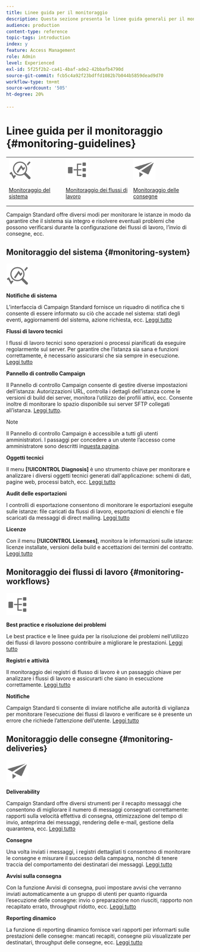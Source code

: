 ```yaml
---
title: Linee guida per il monitoraggio
description: Questa sezione presenta le linee guida generali per il monitoraggio di Campaign Standard.
audience: production
content-type: reference
topic-tags: introduction
index: y
feature: Access Management
role: Admin
level: Experienced
exl-id: 5f25f2b2-ca41-4baf-ade2-42bbafb4790d
source-git-commit: fcb5c4a92f23bdffd1082b7b044b5859dead9d70
workflow-type: tm+mt
source-wordcount: '505'
ht-degree: 20%

---
```


# Linee guida per il monitoraggio {#monitoring-guidelines}

<table>
<tr><td><img src="assets/do-not-localize/icon_system.svg" width="60px"><p><a href="#monitoring-system">Monitoraggio del sistema</a></p></td>
<td><img src="assets/do-not-localize/icon_workflows.svg" width="60px"><p><a href="#moniroting-workflows">Monitoraggio dei flussi di lavoro</a></p></td>
<td><img src="assets/do-not-localize/icon_send.svg" width="60px"><p><a href="#monitoring-deliveries">Monitoraggio delle consegne</a></p></td></tr>
</table>

Campaign Standard offre diversi modi per monitorare le istanze in modo da garantire che il sistema sia integro e risolvere eventuali problemi che possono verificarsi durante la configurazione dei flussi di lavoro, l’invio di consegne, ecc.

## Monitoraggio del sistema {#monitoring-system}

<img src="assets/do-not-localize/icon_system.svg" width="60px">

**Notifiche di sistema**

L’interfaccia di Campaign Standard fornisce un riquadro di notifica che ti consente di essere informato su ciò che accade nel sistema: stati degli eventi, aggiornamenti del sistema, azione richiesta, ecc. [Leggi tutto](../../start/using/interface-description.md#top-bar)


**Flussi di lavoro tecnici**

I flussi di lavoro tecnici sono operazioni o processi pianificati da eseguire regolarmente sul server. Per garantire che l’istanza sia sana e funzioni correttamente, è necessario assicurarsi che sia sempre in esecuzione. [Leggi tutto](../../administration/using/technical-workflows.md)

**Pannello di controllo Campaign**

Il Pannello di controllo Campaign consente di gestire diverse impostazioni dell’istanza: Autorizzazioni URL, controlla i dettagli dell’istanza come le versioni di build dei server, monitora l’utilizzo dei profili attivi, ecc. Consente inoltre di monitorare lo spazio disponibile sui server SFTP collegati all’istanza. [Leggi tutto](https://experienceleague.adobe.com/docs/control-panel/using/control-panel-home.html?lang=it).

>[!NOTE]
>
>Il Pannello di controllo Campaign è accessibile a tutti gli utenti amministratori. I passaggi per concedere a un utente l’accesso come amministratore sono descritti in[questa pagina](https://experienceleague.adobe.com/docs/control-panel/using/discover-control-panel/managing-permissions.html?lang=it#discover-control-panel).

**Oggetti tecnici**

Il menu **[!UICONTROL Diagnosis]** è uno strumento chiave per monitorare e analizzare i diversi oggetti tecnici generati dall&#39;applicazione: schemi di dati, pagine web, processi batch, ecc. [Leggi tutto](../../developing/using/monitoring-data-model-changes.md)

**Audit delle esportazioni**

I controlli di esportazione consentono di monitorare le esportazioni eseguite sulle istanze: file caricati da flussi di lavoro, esportazioni di elenchi e file scaricati da messaggi di direct mailing.
[Leggi tutto](../../administration/using/auditing-export-logs.md)

**Licenze**

Con il menu **[!UICONTROL Licenses]**, monitora le informazioni sulle istanze: licenze installate, versioni della build e accettazioni dei termini del contratto.
[Leggi tutto](../../administration/using/licenses.md)

## Monitoraggio dei flussi di lavoro {#monitoring-workflows}

<img src="assets/do-not-localize/icon_workflows.svg" width="60px">

**Best practice e risoluzione dei problemi**

Le best practice e le linee guida per la risoluzione dei problemi nell’utilizzo dei flussi di lavoro possono contribuire a migliorare le prestazioni.
[Leggi tutto](../../automating/using/best-practices-workflows.md)

**Registri e attività**

Il monitoraggio dei registri di flusso di lavoro è un passaggio chiave per analizzare i flussi di lavoro e assicurarti che siano in esecuzione correttamente.
[Leggi tutto](../../automating/using/monitoring-workflow-execution.md#workflow-log-and-tasks)

**Notifiche**

Campaign Standard ti consente di inviare notifiche alle autorità di vigilanza per monitorare l’esecuzione dei flussi di lavoro e verificare se è presente un errore che richiede l’attenzione dell’utente.
[Leggi tutto](../../automating/using/monitoring-workflow-execution.md#error-management)

## Monitoraggio delle consegne {#monitoring-deliveries}

<img src="assets/do-not-localize/icon_send.svg" width="60px">

**Deliverability**

Campaign Standard offre diversi strumenti per il recapito messaggi che consentono di migliorare il numero di messaggi consegnati correttamente: rapporti sulla velocità effettiva di consegna, ottimizzazione del tempo di invio, anteprima dei messaggi, rendering delle e-mail, gestione della quarantena, ecc.
[Leggi tutto](../../sending/using/about-deliverability.md)

**Consegne**

Una volta inviati i messaggi, i registri dettagliati ti consentono di monitorare le consegne e misurare il successo della campagna, nonché di tenere traccia del comportamento dei destinatari dei messaggi.
[Leggi tutto](../../sending/using/monitoring-a-delivery.md)

**Avvisi sulla consegna**

Con la funzione Avvisi di consegna, puoi impostare avvisi che verranno inviati automaticamente a un gruppo di utenti per quanto riguarda l’esecuzione delle consegne: invio o preparazione non riusciti, rapporto non recapitato errato, throughput ridotto, ecc.
[Leggi tutto](../../sending/using/receiving-alerts-when-failures-happen.md)

**Reporting dinamico**

La funzione di reporting dinamico fornisce vari rapporti per informarti sulle prestazioni delle consegne: mancati recapiti, consegne più visualizzate per destinatari, throughput delle consegne, ecc.
[Leggi tutto](../../reporting/using/about-dynamic-reports.md)

